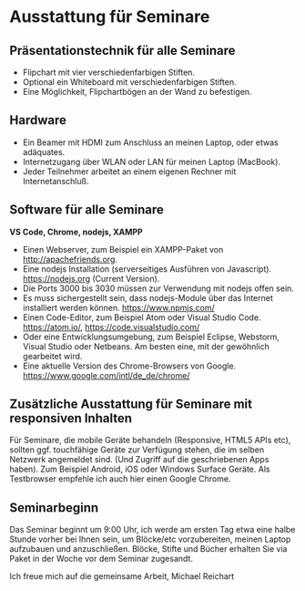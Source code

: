 # Ausstattung für Seminare

## Präsentationstechnik für alle Seminare

- Flipchart mit vier verschiedenfarbigen Stiften.
- Optional ein Whiteboard mit verschiedenfarbigen Stiften.
- Eine Möglichkeit, Flipchartbögen an der Wand zu befestigen.

## Hardware

- Ein Beamer mit HDMI zum Anschluss an meinen Laptop, oder etwas adäquates.
- Internetzugang über WLAN oder LAN für meinen Laptop (MacBook).
- Jeder Teilnehmer arbeitet an einem eigenen Rechner mit Internetanschluß.

## Software für alle Seminare

**VS Code, Chrome, nodejs, XAMPP**

- Einen Webserver, zum Beispiel ein XAMPP-Paket von http://apachefriends.org.
- Eine nodejs Installation (serverseitiges Ausführen von Javascript). https://nodejs.org (Current Version).
- Die Ports 3000 bis 3030 müssen zur Verwendung mit nodejs offen sein.
- Es muss sichergestellt sein, dass nodejs-Module über das Internet installiert werden können. https://www.npmjs.com/
- Einen Code-Editor, zum Beispiel Atom oder Visual Studio Code. https://atom.io/, https://code.visualstudio.com/
- Oder eine Entwicklungsumgebung, zum Beispiel Eclipse, Webstorm, Visual Studio oder Netbeans. Am besten eine, mit der gewöhnlich gearbeitet wird.
- Eine aktuelle Version des Chrome-Browsers von Google. https://www.google.com/intl/de_de/chrome/

## Zusätzliche Ausstattung für Seminare mit responsiven Inhalten

Für Seminare, die mobile Geräte behandeln (Responsive, HTML5 APIs etc), sollten ggf. touchfähige Geräte zur Verfügung stehen, die im selben Netzwerk angemeldet sind. (Und Zugriff auf die geschriebenen Apps haben). Zum Beispiel Android, iOS oder Windows Surface Geräte. Als Testbrowser empfehle ich auch hier einen Google Chrome.

## Seminarbeginn

Das Seminar beginnt um 9:00 Uhr, ich werde am ersten Tag etwa eine halbe Stunde vorher bei Ihnen sein, um Blöcke/etc vorzubereiten, meinen Laptop aufzubauen und anzuschließen. Blöcke, Stifte und Bücher erhalten Sie via Paket in der Woche vor dem Seminar zugesandt.

Ich freue mich auf die gemeinsame Arbeit,
Michael Reichart
